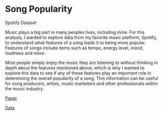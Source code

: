# Song Popularity 
Spotify Dataset

Music plays a big part in many peoples lives, including mine. For this analysis, I wanted to explore data from my favorite music platform, Spotify, to understand what features of a song leads it to being more popular. Features of songs include items such as tempo, energy level, mood, loudness and more. 

Most people simply enjoy the music they are listening to without thinking in depth about the features mentioned above, which is why I wanted to explore this data to see if any of these features play an important role in determining the overall popularity of a song. This information can be useful for song producers, artists, music marketers and other professionals within the music industry.


[Paper](https://github.com/madelinebauer/SongPopularity/blob/d5ad485ea81d37ece5e037c693ab35052606b7a1/Spotify%20Case%20Study.pdf 'paper')


[Data](https://github.com/madelinebauer/SongPopularity/blob/d5ad485ea81d37ece5e037c693ab35052606b7a1/top10s.csv 'Data')


